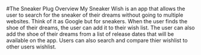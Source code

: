 #The Sneaker Plug
Overview
My Sneaker Wish is an app that allows the user to search for the sneaker of their dreams without going to multiple websites. 
Think of it as Google but for sneakers. When the user finds the shoe of their dreams, the user can add it to their wish list. 
The user can also add the shoe of their dreams from a list of release dates that will be available on the app. 
Users can also search and compare thier wishlist to other users wishlist.
